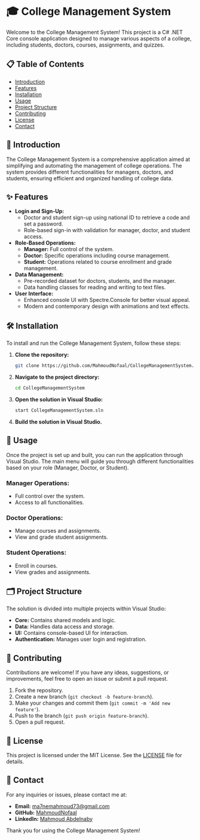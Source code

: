 # 🎓 College Management System

Welcome to the College Management System! This project is a C# .NET Core console application designed to manage various aspects of a college, including students, doctors, courses, assignments, and quizzes.

## 📋 Table of Contents
- [Introduction](#introduction)
- [Features](#features)
- [Installation](#installation)
- [Usage](#usage)
- [Project Structure](#project-structure)
- [Contributing](#contributing)
- [License](#license)
- [Contact](#contact)

## 🏫 Introduction
The College Management System is a comprehensive application aimed at simplifying and automating the management of college operations. The system provides different functionalities for managers, doctors, and students, ensuring efficient and organized handling of college data.

## ✨ Features
- **Login and Sign-Up:**
  - Doctor and student sign-up using national ID to retrieve a code and set a password.
  - Role-based sign-in with validation for manager, doctor, and student access.
- **Role-Based Operations:**
  - **Manager:** Full control of the system.
  - **Doctor:** Specific operations including course management.
  - **Student:** Operations related to course enrollment and grade management.
- **Data Management:**
  - Pre-recorded dataset for doctors, students, and the manager.
  - Data handling classes for reading and writing to text files.
- **User Interface:**
  - Enhanced console UI with Spectre.Console for better visual appeal.
  - Modern and contemporary design with animations and text effects.

## 🛠️ Installation
To install and run the College Management System, follow these steps:

1. **Clone the repository:**
    ```bash
    git clone https://github.com/MahmoudNofaal/CollegeManagementSystem.git
    ```
2. **Navigate to the project directory:**
    ```bash
    cd CollegeManagementSystem
    ```
3. **Open the solution in Visual Studio:**
    ```bash
    start CollegeManagementSystem.sln
    ```
4. **Build the solution in Visual Studio.**

## 🚀 Usage
Once the project is set up and built, you can run the application through Visual Studio. The main menu will guide you through different functionalities based on your role (Manager, Doctor, or Student).

### Manager Operations:
- Full control over the system.
- Access to all functionalities.

### Doctor Operations:
- Manage courses and assignments.
- View and grade student assignments.

### Student Operations:
- Enroll in courses.
- View grades and assignments.

## 🗂️ Project Structure
The solution is divided into multiple projects within Visual Studio:
- **Core:** Contains shared models and logic.
- **Data:** Handles data access and storage.
- **UI:** Contains console-based UI for interaction.
- **Authentication:** Manages user login and registration.

## 🤝 Contributing
Contributions are welcome! If you have any ideas, suggestions, or improvements, feel free to open an issue or submit a pull request.

1. Fork the repository.
2. Create a new branch (`git checkout -b feature-branch`).
3. Make your changes and commit them (`git commit -m 'Add new feature'`).
4. Push to the branch (`git push origin feature-branch`).
5. Open a pull request.

## 📜 License
This project is licensed under the MIT License. See the [LICENSE](LICENSE) file for details.

## 📧 Contact
For any inquiries or issues, please contact me at:

- **Email:** [ma7nemahmoud73@gmail.com](mailto:ma7nemahmoud73@gmail.com)
- **GitHub:** [MahmoudNofaal](https://github.com/MahmoudNofaal)
- **LinkedIn:** [Mahmoud Abdelnaby](https://www.linkedin.com/in/mahmoud-abdelnaby-215bb1256/)

Thank you for using the College Management System!
